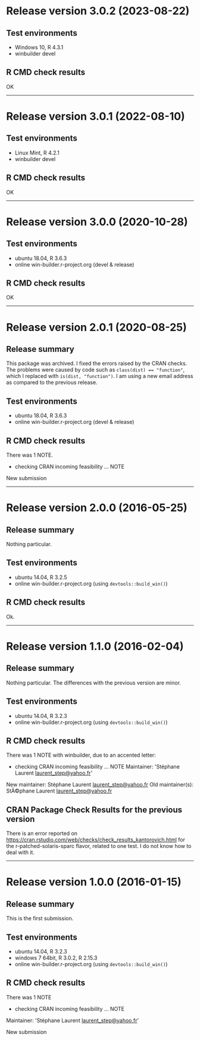# Release version 3.0.2 (2023-08-22)

## Test environments

* Windows 10, R 4.3.1
* winbuilder devel

## R CMD check results

OK
___


# Release version 3.0.1 (2022-08-10)

## Test environments

* Linux Mint, R 4.2.1
* winbuilder devel

## R CMD check results

OK
___


# Release version 3.0.0 (2020-10-28)

## Test environments

* ubuntu 18.04, R 3.6.3
* online win-builder.r-project.org (devel & release)

## R CMD check results

OK
___


# Release version 2.0.1 (2020-08-25)

## Release summary

This package was archived. I fixed the errors raised by the CRAN checks. 
The problems were caused by code such as `class(dist) == "function"`, which 
I replaced with `is(dist, "function")`. 
I am using a new email address as compared to the previous release. 

## Test environments

* ubuntu 18.04, R 3.6.3
* online win-builder.r-project.org (devel & release)

## R CMD check results

There was 1 NOTE. 

* checking CRAN incoming feasibility ... NOTE

New submission

___


# Release version 2.0.0 (2016-05-25)

## Release summary

Nothing particular. 

## Test environments

* ubuntu 14.04, R 3.2.5
* online win-builder.r-project.org (using `devtools::build_win()`)

## R CMD check results

Ok.

___


# Release version 1.1.0 (2016-02-04)

## Release summary

Nothing particular. The differences with the previous version are minor.

## Test environments

* ubuntu 14.04, R 3.2.3
* online win-builder.r-project.org (using `devtools::build_win()`)

## R CMD check results

There was 1 NOTE with winbuilder, due to an accented letter:

* checking CRAN incoming feasibility ... NOTE
Maintainer: 'Stéphane Laurent <laurent_step@yahoo.fr>'

New maintainer:
  Stéphane Laurent <laurent_step@yahoo.fr>
Old maintainer(s):
  StÃ©phane Laurent <laurent_step@yahoo.fr>

## CRAN Package Check Results for the previous version

There is an error reported on https://cran.rstudio.com/web/checks/check_results_kantorovich.html for the r-patched-solaris-sparc flavor, related to one test. I do not know how to deal with it. 
___


# Release version 1.0.0 (2016-01-15)

## Release summary

This is the first submission.

## Test environments

* ubuntu 14.04, R 3.2.3
* windows 7 64bit, R 3.0.2, R 2.15.3
* online win-builder.r-project.org (using `devtools::build_win()`)

## R CMD check results

There was 1 NOTE 

* checking CRAN incoming feasibility ... NOTE

Maintainer: 'Stéphane Laurent <laurent_step@yahoo.fr>'

New submission

